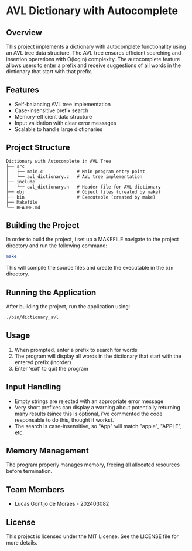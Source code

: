 # AVL Dictionary with Autocomplete

## Overview
This project implements a dictionary with autocomplete functionality using an AVL tree data structure. The AVL tree ensures efficient searching and insertion operations with O(log n) complexity. The autocomplete feature allows users to enter a prefix and receive suggestions of all words in the dictionary that start with that prefix.

## Features
- Self-balancing AVL tree implementation
- Case-insensitive prefix search
- Memory-efficient data structure
- Input validation with clear error messages
- Scalable to handle large dictionaries

## Project Structure
```
Dictionary with Autocomplete in AVL Tree
├── src
│   ├── main.c             # Main program entry point
│   └── avl_dictionary.c   # AVL tree implementation
├── include
│   └── avl_dictionary.h   # Header file for AVL dictionary
├── obj                    # Object files (created by make)
├── bin                    # Executable (created by make)
├── Makefile
└── README.md
```

## Building the Project

In order to build the project, i set up a MAKEFILE navigate to the project directory and run the following command:

```bash
make
```

This will compile the source files and create the executable in the `bin` directory.

## Running the Application
After building the project, run the application using:

```bash
./bin/dictionary_avl
```

## Usage
1. When prompted, enter a prefix to search for words
2. The program will display all words in the dictionary that start with the entered prefix (inorder)
3. Enter 'exit' to quit the program

## Input Handling
- Empty strings are rejected with an appropriate error message
- Very short prefixes can display a warning about potentially returning many results (since this is optional, i've commented the code responsable to do this, thought it works).
- The search is case-insensitive, so "App" will match "apple", "APPLE", etc.

## Memory Management
The program properly manages memory, freeing all allocated resources before termination.

## Team Members
- Lucas Gontijo de Moraes - 202403082

## License
This project is licensed under the MIT License. See the LICENSE file for more details.